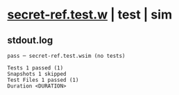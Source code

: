 # [secret-ref.test.w](../../../../../../examples/tests/sdk_tests/secret/secret-ref.test.w) | test | sim

## stdout.log
```log
pass ─ secret-ref.test.wsim (no tests)

Tests 1 passed (1)
Snapshots 1 skipped
Test Files 1 passed (1)
Duration <DURATION>
```

